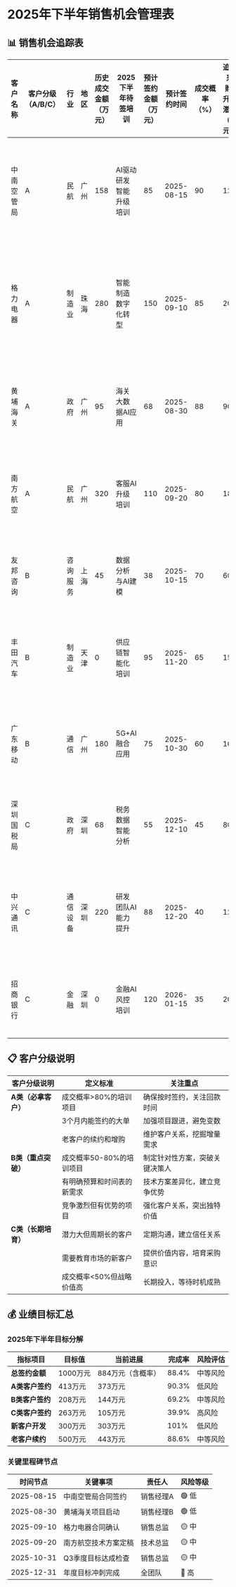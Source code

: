 # 2025年下半年销售机会管理表

## 📊 销售机会追踪表

| 客户名称   | 客户分级（A/B/C） | 行业     | 地区 | 历史成交金额（万元） | 2025下半年待签培训     | 预计签约金额（万元） | 预计签约时间 | 成交概率（%） | 追加采购/升级潜力（万元） | 应收账款（万元） | 预计回款时间 | 主要竞争对手       | 客户当前需求简述                      | 推进难点与风险                   | 进展更新                     |
| ---------- | ----------------- | -------- | ---- | -------------------- | ---------------------- | -------------------- | ------------ | ------------- | ------------------------- | ---------------- | ------------ | ------------------ | ------------------------------------- | -------------------------------- | ---------------------------- |
| 中南空管局 | A                 | 民航     | 广州 | 158                  | AI驱动研发智能升级培训 | 85                   | 2025-08-15   | 90            | 120                       | 45               | 2025-09-30   | 华为培训、软通动力 | 航班调度系统AI改造，50人团队技能提升  | 预算审批流程较长                 | 已完成需求调研，等待最终确认 |
| 格力电器   | A                 | 制造业   | 珠海 | 280                  | 智能制造数字化转型     | 150                  | 2025-09-10   | 85            | 200                       | 80               | 2025-10-31   | 阿里云、腾讯云     | 生产线智能化改造培训，管理层+技术团队 | 技术路线选择存在分歧             | 技术方案已通过，商务谈判中   |
| 黄埔海关   | A                 | 政府     | 广州 | 95                   | 海关大数据AI应用       | 68                   | 2025-08-30   | 88            | 90                        | 28               | 2025-09-15   | 神州数码、东软     | 通关数据智能分析，风险预警系统        | 安全合规要求严格                 | 已签意向书，等待正式合同     |
| 南方航空   | A                 | 民航     | 广州 | 320                  | 客服AI升级培训         | 110                  | 2025-09-20   | 80            | 180                       | 120              | 2025-11-30   | 科大讯飞、商汤科技 | 智能客服系统升级，多模态AI应用        | 系统集成复杂度高                 | 第二轮技术评审通过           |
| 友邦咨询   | B                 | 咨询服务 | 上海 | 45                   | 数据分析与AI建模       | 38                   | 2025-10-15   | 70            | 60                        | 15               | 2025-11-30   | 麦肯锡、埃森哲     | 提升数据分析师AI工具使用能力          | 预算有限，需要性价比方案         | 正在制定详细培训方案         |
| 丰田汽车   | B                 | 制造业   | 天津 | 0                    | 供应链智能化培训       | 95                   | 2025-11-20   | 65            | 150                       | 0                | 2025-12-31   | 德勤、普华永道     | 供应链数字化转型，AI决策支持          | 决策周期长，涉及多个部门         | 初步接触，需求确认中         |
| 广东移动   | B                 | 通信     | 广州 | 180                  | 5G+AI融合应用          | 75                   | 2025-10-30   | 60            | 100                       | 60               | 2025-11-15   | 华为学堂、中兴学院 | 5G网络智能优化，AI运维培训            | 竞争激烈，价格敏感               | 技术交流进行中               |
| 深圳国税局 | C                 | 政府     | 深圳 | 68                   | 税务数据智能分析       | 55                   | 2025-12-10   | 45            | 80                        | 20               | 2025-10-30   | 浪潮、用友         | 税收大数据分析，风险识别模型          | 政府采购流程复杂                 | 需求调研阶段                 |
| 中兴通讯   | C                 | 通信设备 | 深圳 | 220                  | 研发团队AI能力提升     | 88                   | 2025-12-20   | 40            | 120                       | 75               | 2025-11-30   | 华为大学、阿里云   | 软件研发AI工具链培训                  | 内部培训资源丰富，外采需求不明确 | 建立初步联系                 |
| 招商银行   | C                 | 金融     | 深圳 | 0                    | 金融AI风控培训         | 120                  | 2026-01-15   | 35            | 200                       | 0                | -            | 蚂蚁金服、腾讯云   | 信贷风控AI模型优化培训                | 金融监管要求严格，决策谨慎       | 市场调研阶段                 |

## 📋 客户分级说明

| 客户分级说明              | 定义标准                   | 关注重点                       |
| ------------------------- | -------------------------- | ------------------------------ |
| **A类（必拿客户）** | 成交概率>80%的培训项目     | 确保按时签约，关注回款时间     |
|                           | 3个月内能签约的大单        | 加强项目跟进，避免变数         |
|                           | 老客户的续约和增购         | 维护客户关系，挖掘增量需求     |
| **B类（重点突破）** | 成交概率50-80%的培训项目   | 制定针对性方案，突破关键决策人 |
|                           | 有明确预算和时间表的新需求 | 技术方案差异化，建立竞争优势   |
|                           | 竞争激烈但有优势的项目     | 强化客户关系，突出独特价值     |
| **C类（长期培育）** | 潜力大但周期长的客户       | 定期沟通，建立信任关系         |
|                           | 需要教育市场的新客户       | 提供价值内容，培育采购意识     |
|                           | 成交概率<50%但战略价值高   | 长期投入，等待时机成熟         |

## 💰 业绩目标汇总

### 2025年下半年目标分解

| 指标项目              | 目标值   | 当前进展          | 完成率 | 风险评估 |
| --------------------- | -------- | ----------------- | ------ | -------- |
| **总签约金额**  | 1000万元 | 884万元（含概率） | 88.4%  | 中等风险 |
| **A类客户签约** | 413万元  | 373万元           | 90.3%  | 低风险   |
| **B类客户签约** | 208万元  | 144万元           | 69.2%  | 中等风险 |
| **C类客户签约** | 263万元  | 105万元           | 39.9%  | 高风险   |
| **新客户开发**  | 300万元  | 303万元           | 101%   | 低风险   |
| **老客户续约**  | 500万元  | 443万元           | 88.6%  | 中等风险 |

### 关键里程碑节点

| 时间节点   | 关键事项             | 责任人    | 风险等级 |
| ---------- | -------------------- | --------- | -------- |
| 2025-08-15 | 中南空管局合同签约   | 销售经理A | 🟢 低    |
| 2025-08-30 | 黄埔海关项目启动     | 销售经理B | 🟢 低    |
| 2025-09-10 | 格力电器合同确认     | 销售总监  | 🟡 中    |
| 2025-09-20 | 南方航空技术方案定稿 | 技术总监  | 🟡 中    |
| 2025-10-31 | Q3季度目标达成检查   | 销售总监  | 🟡 中    |
| 2025-12-31 | 年度目标冲刺完成     | 全团队    | 🔴 高    |

